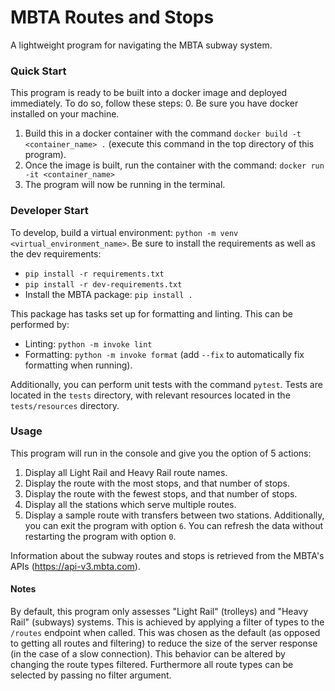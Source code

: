 # MBTA Routes and Stops
A lightweight program for navigating the MBTA subway system.

### Quick Start
This program is ready to be built into a docker image and deployed immediately. To do so, follow these steps:
0. Be sure you have docker installed on your machine.
1. Build this in a docker container with the command `docker build -t <container_name> .` 
(execute this command in the top directory of this program).
2. Once the image is built, run the container with the command: `docker run -it <container_name>`
3. The program will now be running in the terminal.

### Developer Start
To develop, build a virtual environment: `python -m venv <virtual_environment_name>`.
Be sure to install the requirements as well as the dev requirements:
* `pip install -r requirements.txt`
* `pip install -r dev-requirements.txt`
* Install the MBTA package: `pip install .`

This package has tasks set up for formatting and linting. This can be performed by:
* Linting: `python -m invoke lint`
* Formatting: `python -m invoke format` (add `--fix` to automatically fix formatting when running).

Additionally, you can perform unit tests with the command `pytest`. Tests are located in the `tests` directory,
with relevant resources located in the `tests/resources` directory.

### Usage
This program will run in the console and give you the option of 5 actions:
1. Display all Light Rail and Heavy Rail route names.
2. Display the route with the most stops, and that number of stops.
3. Display the route with the fewest stops, and that number of stops.
4. Display all the stations which serve multiple routes.
5. Display a sample route with transfers between two stations. 
Additionally, you can exit the program with option `6`.
You can refresh the data without restarting the program with option `0`.

Information about the subway routes and stops is retrieved from the MBTA's APIs (https://api-v3.mbta.com). 

#### Notes
By default, this program only assesses "Light Rail" (trolleys) and "Heavy Rail" (subways) systems.
This is achieved by applying a filter of types to the `/routes` endpoint when called.
This was chosen as the default (as opposed to getting all routes and filtering) to reduce the size of the server response
(in the case of a slow connection). This behavior can be altered by changing the route types filtered.
Furthermore all route types can be selected by passing no filter argument.